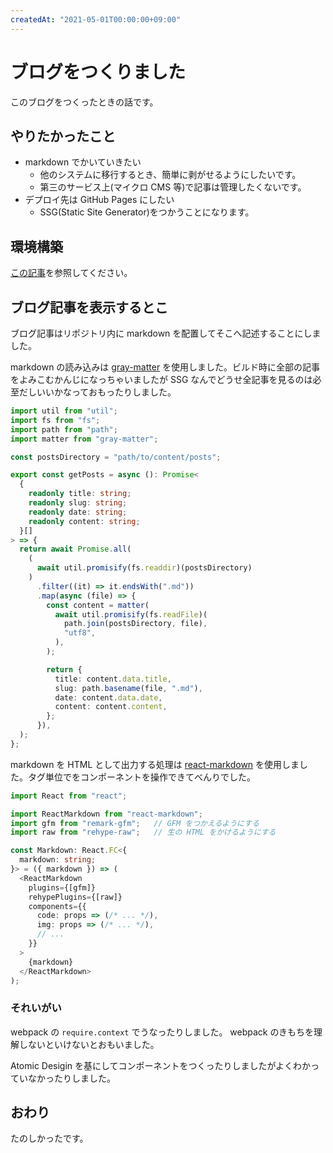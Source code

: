 ```yaml
---
createdAt: "2021-05-01T00:00:00+09:00"
---
```


# ブログをつくりました

このブログをつくったときの話です。

## やりたかったこと

- markdown でかいていきたい
  - 他のシステムに移行するとき、簡単に剥がせるようにしたいです。
  - 第三のサービス上(マイクロ CMS 等)で記事は管理したくないです。
- デプロイ先は GitHub Pages にしたい
  - SSG(Static Site Generator)をつかうことになります。

## 環境構築

[この記事](./20210430-nextjs.md)を参照してください。

## ブログ記事を表示するとこ

ブログ記事はリポジトリ内に markdown を配置してそこへ記述することにしました。

markdown の読み込みは [gray-matter](https://github.com/jonschlinkert/gray-matter) を使用しました。ビルド時に全部の記事をよみこむかんじになっちゃいましたが SSG なんでどうせ全記事を見るのは必至だしいいかなっておもったりしました。

```typescript
import util from "util";
import fs from "fs";
import path from "path";
import matter from "gray-matter";

const postsDirectory = "path/to/content/posts";

export const getPosts = async (): Promise<
  {
    readonly title: string;
    readonly slug: string;
    readonly date: string;
    readonly content: string;
  }[]
> => {
  return await Promise.all(
    (
      await util.promisify(fs.readdir)(postsDirectory)
    )
      .filter((it) => it.endsWith(".md"))
      .map(async (file) => {
        const content = matter(
          await util.promisify(fs.readFile)(
            path.join(postsDirectory, file),
            "utf8",
          ),
        );

        return {
          title: content.data.title,
          slug: path.basename(file, ".md"),
          date: content.data.date,
          content: content.content,
        };
      }),
  );
};
```

markdown を HTML として出力する処理は [react-markdown](https://github.com/remarkjs/react-markdown) を使用しました。タグ単位でをコンポーネントを操作できてべんりでした。

```typescript
import React from "react";

import ReactMarkdown from "react-markdown";
import gfm from "remark-gfm";   // GFM をつかえるようにする
import raw from "rehype-raw";   // 生の HTML をかけるようにする

const Markdown: React.FC<{
  markdown: string;
}> = ({ markdown }) => (
  <ReactMarkdown
    plugins={[gfm]}
    rehypePlugins={[raw]}
    components={{
      code: props => (/* ... */),
      img: props => (/* ... */),
      // ...
    }}
  >
    {markdown}
  </ReactMarkdown>
);
```

### それいがい

webpack の `require.context` でうなったりしました。 webpack のきもちを理解しないといけないとおもいました。

Atomic Desigin を基にしてコンポーネントをつくったりしましたがよくわかっていなかったりしました。

## おわり

たのしかったです。
